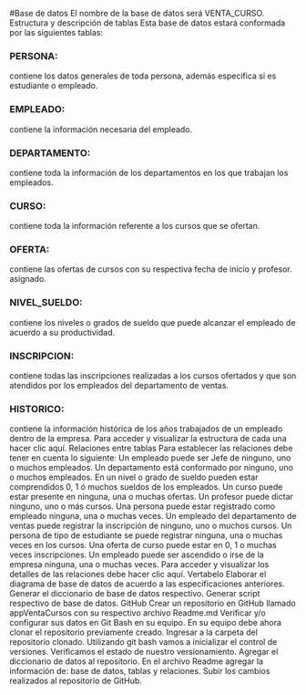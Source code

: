 #Base de datos
El nombre de la base de datos será VENTA_CURSO.
Estructura y descripción de tablas
Esta base de datos estará conformada por las siguientes tablas:
### PERSONA:
 contiene los datos generales de toda persona, además especifica si es estudiante o empleado.
### EMPLEADO: 
contiene la información necesaria del empleado.
### DEPARTAMENTO:
 contiene toda la información de los departamentos en los que trabajan los empleados.
### CURSO:
 contiene toda la información referente a los cursos que se ofertan.
### OFERTA: 
contiene las ofertas de cursos con su respectiva fecha de inicio y profesor. asignado. 
### NIVEL_SUELDO: 
contiene los niveles o grados de sueldo que puede alcanzar el empleado de acuerdo a su productividad.
### INSCRIPCION:
 contiene todas las inscripciones realizadas a los cursos ofertados y que son atendidos por los empleados del departamento de ventas.
### HISTORICO:
 contiene la información histórica de los años trabajados de un empleado dentro de la empresa.
Para acceder y visualizar la estructura de cada una hacer clic aquí.
Relaciones entre tablas
Para establecer las relaciones debe tener en cuenta lo siguiente:
Un empleado puede ser Jefe de ninguno, uno o muchos empleados.
Un departamento está conformado por ninguno, uno o muchos empleados.
En un nivel o grado de sueldo pueden estar comprendidos 0, 1 ó muchos sueldos de los empleados.
Un curso puede estar presente en ninguna, una o muchas ofertas.
Un profesor puede dictar ninguno, uno o más cursos.
Una persona puede estar registrado como empleado ninguna, una o muchas veces.
Un empleado del departamento de ventas puede registrar la inscripción de ninguno, uno o muchos cursos.
Un persona de tipo de estudiante se puede registrar ninguna, una o muchas veces en los cursos.
Una oferta de curso puede estar en 0, 1 o muchas veces inscripciones.
Un empleado puede ser ascendido o irse de la empresa ninguna, una o muchas veces.
Para acceder y visualizar los detalles de las relaciones debe hacer clic aquí.
Vertabelo
Elaborar el diagrama de base de datos de acuerdo a las especificaciones anteriores.
Generar el diccionario de base de datos respectivo.
Generar script respectivo de base de datos.
GitHub
Crear un repositorio en GitHub llamado appVentaCursos con su respectivo archivo Readme.md
Verificar y/o configurar sus datos en Git Bash en su equipo.
En su equipo debe ahora clonar el repositorio previamente creado.
Ingresar a la carpeta del repositorio clonado.
Utilizando git bash vamos a inicializar el control de versiones.
Verificamos el estado de nuestro versionamiento.
Agregar el diccionario de datos al repositorio.
En el archivo Readme agregar la información de: base de datos, tablas y relaciones.
Subir los cambios realizados al repositorio de GitHub.


